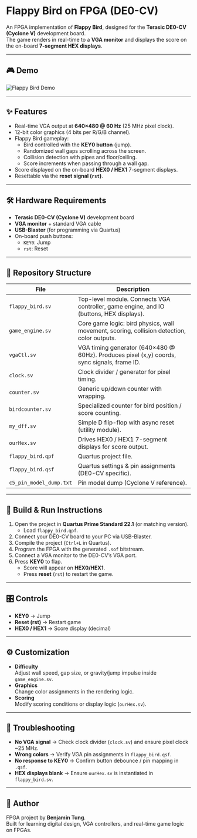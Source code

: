 # Flappy Bird on FPGA (DE0-CV)

An FPGA implementation of **Flappy Bird**, designed for the **Terasic DE0-CV (Cyclone V)** development board.  
The game renders in real-time to a **VGA monitor** and displays the score on the on-board **7-segment HEX displays**.

---

## 🎮 Demo


![Flappy Bird Demo](flappy_bird.gif)

---

## ✨ Features

- Real-time VGA output at **640×480 @ 60 Hz** (25 MHz pixel clock).
- 12-bit color graphics (4 bits per R/G/B channel).
- Flappy Bird gameplay:
  - Bird controlled with the **KEY0 button** (jump).
  - Randomized wall gaps scrolling across the screen.
  - Collision detection with pipes and floor/ceiling.
  - Score increments when passing through a wall gap.
- Score displayed on the on-board **HEX0 / HEX1** 7-segment displays.
- Resettable via the **reset signal (`rst`)**.

---

## 🛠️ Hardware Requirements

- **Terasic DE0-CV (Cyclone V)** development board
- **VGA monitor** + standard VGA cable
- **USB-Blaster** (for programming via Quartus)
- On-board push buttons:
  - `KEY0`: Jump
  - `rst`: Reset

---

## 📂 Repository Structure

| File | Description |
|------|-------------|
| `flappy_bird.sv` | Top-level module. Connects VGA controller, game engine, and IO (buttons, HEX displays). |
| `game_engine.sv` | Core game logic: bird physics, wall movement, scoring, collision detection, color outputs. |
| `vgaCtl.sv` | VGA timing generator (640×480 @ 60Hz). Produces pixel (x,y) coords, sync signals, frame ID. |
| `clock.sv` | Clock divider / generator for pixel timing. |
| `counter.sv` | Generic up/down counter with wrapping. |
| `birdcounter.sv` | Specialized counter for bird position / score counting. |
| `my_dff.sv` | Simple D flip-flop with async reset (utility module). |
| `ourHex.sv` | Drives HEX0 / HEX1 7-segment displays for score output. |
| `flappy_bird.qpf` | Quartus project file. |
| `flappy_bird.qsf` | Quartus settings & pin assignments (DE0-CV specific). |
| `c5_pin_model_dump.txt` | Pin model dump (Cyclone V reference). |

---

## 🚀 Build & Run Instructions

1. Open the project in **Quartus Prime Standard 22.1** (or matching version).
   - Load `flappy_bird.qpf`.
2. Connect your DE0-CV board to your PC via USB-Blaster.
3. Compile the project (`Ctrl+L` in Quartus).
4. Program the FPGA with the generated `.sof` bitstream.
5. Connect a VGA monitor to the DE0-CV’s VGA port.
6. Press **KEY0** to flap.  
   - Score will appear on **HEX0/HEX1**.  
   - Press **reset** (`rst`) to restart the game.

---

## 🎛️ Controls

- **KEY0** → Jump
- **Reset (rst)** → Restart game
- **HEX0 / HEX1** → Score display (decimal)

---

## ⚙️ Customization

- **Difficulty**  
  Adjust wall speed, gap size, or gravity/jump impulse inside `game_engine.sv`.
- **Graphics**  
  Change color assignments in the rendering logic.
- **Scoring**  
  Modify scoring conditions or display logic (`ourHex.sv`).

---

## 🐞 Troubleshooting

- **No VGA signal** → Check clock divider (`clock.sv`) and ensure pixel clock ~25 MHz.  
- **Wrong colors** → Verify VGA pin assignments in `flappy_bird.qsf`.  
- **No response to KEY0** → Confirm button debounce / pin mapping in `.qsf`.  
- **HEX displays blank** → Ensure `ourHex.sv` is instantiated in `flappy_bird.sv`.

---

## 👤 Author

FPGA project by **Benjamin Tung**.  
Built for learning digital design, VGA controllers, and real-time game logic on FPGAs.
